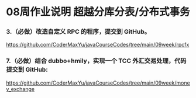 # 08周作业说明 超越分库分表/分布式事务

### 3.（必做）改造自定义 RPC 的程序，提交到 GitHub。
https://github.com/CoderMaxYu/javaCourseCodes/tree/main/09week/rpcfx

### 7.（必做）结合 dubbo+hmily，实现一个 TCC 外汇交易处理，代码提交到 GitHub:
https://github.com/CoderMaxYu/javaCourseCodes/tree/main/09week/money_exchange



